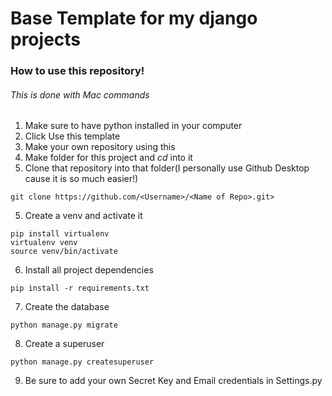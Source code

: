 # Base Template for my django projects

### How to use this repository!
###### *This is done with Mac commands*

1. Make sure to have python installed in your computer
2. Click Use this template
3. Make your own repository using this
4. Make folder for this project and *cd* into it
5. Clone that repository into that folder(I personally use Github Desktop cause it is so much easier!)
```
git clone https://github.com/<Username>/<Name of Repo>.git>
```
5. Create a venv and activate it
```
pip install virtualenv
virtualenv venv
source venv/bin/activate
```
6. Install all project dependencies
```
pip install -r requirements.txt
```
7. Create the database
```
python manage.py migrate
```
8. Create a superuser
```
python manage.py createsuperuser
```
9. Be sure to add your own Secret Key and Email credentials in Settings.py

 
